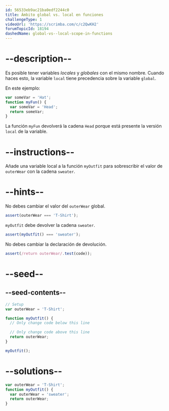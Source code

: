 ```yaml
---
id: 56533eb9ac21ba0edf2244c0
title: Ámbito global vs. local en funciones
challengeType: 1
videoUrl: 'https://scrimba.com/c/c2QwKH2'
forumTopicId: 18194
dashedName: global-vs--local-scope-in-functions
---
```


# --description--

Es posible tener variables <dfn>locales</dfn> y <dfn>globales</dfn> con el mismo nombre. Cuando haces esto, la variable `local` tiene precedencia sobre la variable `global`.

En este ejemplo:

```js
var someVar = 'Hat';
function myFun() {
  var someVar = 'Head';
  return someVar;
}
```

La función `myFun` devolverá la cadena `Head` porque está presente la versión `local` de la variable.

# --instructions--

Añade una variable local a la función `myOutfit` para sobrescribir el valor de `outerWear` con la cadena `sweater`.

# --hints--

No debes cambiar el valor del `outerWear` global.

```js
assert(outerWear === 'T-Shirt');
```

`myOutfit` debe devolver la cadena `sweater`.

```js
assert(myOutfit() === 'sweater');
```

No debes cambiar la declaración de devolución.

```js
assert(/return outerWear/.test(code));
```

# --seed--

## --seed-contents--

```js
// Setup
var outerWear = 'T-Shirt';

function myOutfit() {
  // Only change code below this line

  // Only change code above this line
  return outerWear;
}

myOutfit();
```

# --solutions--

```js
var outerWear = 'T-Shirt';
function myOutfit() {
  var outerWear = 'sweater';
  return outerWear;
}
```
